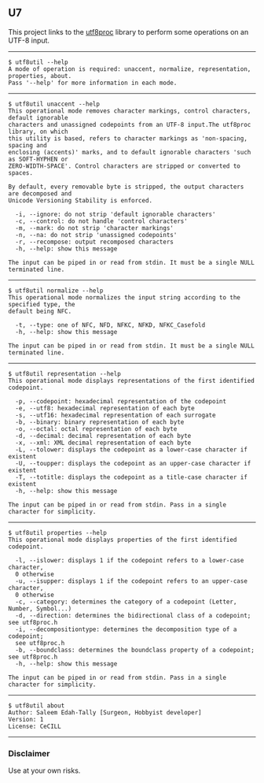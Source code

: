 ## U7

This project links to the [utf8proc](https://github.com/JuliaStrings/utf8proc) library to perform some operations on an UTF-8 input.

---
    $ utf8util --help
    A mode of operation is required: unaccent, normalize, representation, properties, about.
    Pass '--help' for more information in each mode.
---
    $ utf8util unaccent --help
    This operational mode removes character markings, control characters, default ignorable
    characters and unassigned codepoints from an UTF-8 input.The utf8proc library, on which
    this utility is based, refers to character markings as 'non-spacing, spacing and
    enclosing (accents)' marks, and to default ignorable characters 'such as SOFT-HYPHEN or
    ZERO-WIDTH-SPACE'. Control characters are stripped or converted to spaces.
    
    By default, every removable byte is stripped, the output characters are decomposed and
    Unicode Versioning Stability is enforced.
    
      -i, --ignore: do not strip 'default ignorable characters'
      -c, --control: do not handle 'control characters'
      -m, --mark: do not strip 'character markings'
      -n, --na: do not strip 'unassigned codepoints'
      -r, --recompose: output recomposed characters
      -h, --help: show this message
    
    The input can be piped in or read from stdin. It must be a single NULL terminated line.
---
    $ utf8util normalize --help
    This operational mode normalizes the input string according to the specified type, the
    default being NFC.
    
      -t, --type: one of NFC, NFD, NFKC, NFKD, NFKC_Casefold
      -h, --help: show this message
    
    The input can be piped in or read from stdin. It must be a single NULL terminated line.
---
    $ utf8util representation --help
    This operational mode displays representations of the first identified codepoint.
    
      -p, --codepoint: hexadecimal representation of the codepoint
      -e, --utf8: hexadecimal representation of each byte
      -s, --utf16: hexadecimal representation of each surrogate
      -b, --binary: binary representation of each byte
      -o, --octal: octal representation of each byte
      -d, --decimal: decimal representation of each byte
      -x, --xml: XML decimal representation of each byte
      -L, --tolower: displays the codepoint as a lower-case character if existent
      -U, --toupper: displays the codepoint as an upper-case character if existent
      -T, --totitle: displays the codepoint as a title-case character if existent
      -h, --help: show this message
    
    The input can be piped in or read from stdin. Pass in a single character for simplicity.
---
    $ utf8util properties --help
    This operational mode displays properties of the first identified codepoint.
    
      -l, --islower: displays 1 if the codepoint refers to a lower-case character,
      0 otherwise
      -u, --isupper: displays 1 if the codepoint refers to an upper-case character,
      0 otherwise
      -c, --category: determines the category of a codepoint (Letter, Number, Symbol...)
      -d, --direction: determines the bidirectional class of a codepoint; see utf8proc.h
      -i, --decompositiontype: determines the decomposition type of a codepoint;
      see utf8proc.h
      -b, --boundclass: determines the boundclass property of a codepoint; see utf8proc.h
      -h, --help: show this message
    
    The input can be piped in or read from stdin. Pass in a single character for simplicity.
---
    $ utf8util about            
    Author: Saleem Edah-Tally [Surgeon, Hobbyist developer]
    Version: 1
    License: CeCILL
---

### Disclaimer

Use at your own risks.
